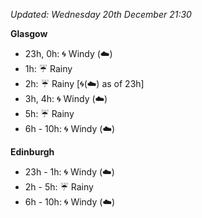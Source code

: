*Updated: Wednesday 20th December 21:30*

**Glasgow**

* 23h, 0h: :cyclone: Windy (:cloud:)
* 1h: :umbrella: Rainy
* 2h: :umbrella: Rainy [:cyclone:(:cloud:) as of 23h]
* 3h, 4h: :cyclone: Windy (:cloud:)
* 5h: :umbrella: Rainy
* 6h - 10h: :cyclone: Windy (:cloud:)

**Edinburgh**

* 23h - 1h: :cyclone: Windy (:cloud:)
* 2h - 5h: :umbrella: Rainy
* 6h - 10h: :cyclone: Windy (:cloud:)
